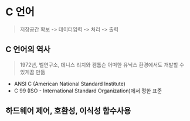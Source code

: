 # C 언어
> 저장공간 확보 -> 데이터입력 -> 처리 -> 출력 

## C 언어의 역사
> 1972년, 벨연구소, 데니스 리치와 켐톰슨
> 어떠한 유닉스 환경에서도 개발할 수 있게끔 만듦

- ANSI C (American National Standard Institute)
- C 99 (ISO - International Standard Organization)에서 정한 표준 

## 하드웨어 제어, 호환성, 이식성 함수사용